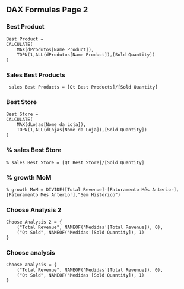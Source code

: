 ## DAX Formulas Page 2

### Best Product
````
Best Product = 
CALCULATE(
    MAX(dProdutos[Name Product]),
    TOPN(1,ALL(dProdutos[Name Product]),[Sold Quantity])
)

````
### Sales Best Products
````
 sales Best Products = [Qt Best Products]/[Sold Quantity]

````
### Best Store
````
Best Store = 
CALCULATE(
    MAX(dLojas[Nome da Loja]),
    TOPN(1,ALL(dLojas[Nome da Loja]),[Sold Quantity])
)

````
### % sales Best Store
````
% sales Best Store = [Qt Best Store]/[Sold Quantity]

````
### % growth MoM
````
% growth MoM = DIVIDE([Total Revenue]-[Faturamento Mês Anterior],[Faturamento Mês Anterior],"Sem Histórico")

````
### Choose Analysis 2
````
Choose Analysis 2 = {
    ("Total Revenue", NAMEOF('Medidas'[Total Revenue]), 0),
    ("Qt Sold", NAMEOF('Medidas'[Sold Quantity]), 1)
}

````
### Choose analysis
````
Choose analysis = {
    ("Total Revenue", NAMEOF('Medidas'[Total Revenue]), 0),
    ("Qt Sold", NAMEOF('Medidas'[Sold Quantity]), 1)
}

